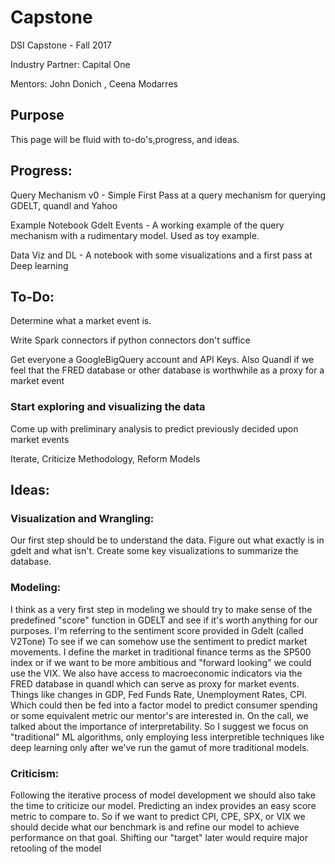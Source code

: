 # Capstone
DSI Capstone - Fall 2017

Industry Partner: Capital One

Mentors: John Donich ,  Ceena Modarres

## Purpose

This page will be fluid with to-do's,progress, and ideas.


## Progress:

Query Mechanism v0 - Simple First Pass at a query mechanism for querying GDELT, quandl and Yahoo

Example Notebook Gdelt Events - A working example of the query mechanism with a rudimentary model. Used as toy example.

Data Viz and DL - A notebook with some visualizations and a first pass at Deep learning

## To-Do:

Determine what a market event is. 

Write Spark connectors if python connectors don't suffice

Get everyone a GoogleBigQuery account and API Keys. Also Quandl if we feel that the FRED database or other database is worthwhile as a proxy for a market event

### Start exploring and visualizing the data

Come up with preliminary analysis to predict previously decided upon market events

Iterate, Criticize Methodology, Reform Models

## Ideas:

### Visualization and Wrangling:

Our first step should be to understand the data. Figure out what exactly is in gdelt and what isn't. Create some key visualizations 
to summarize the database.

### Modeling:

I think as a very first step in modeling we should try to make sense of the predefined "score" function in GDELT and see if it's worth anything
for our purposes. I'm referring to the sentiment score provided in Gdelt (called V2Tone) To see if we can somehow use the sentiment to predict market movements. I define the market in traditional finance terms as
the SP500 index or if we want to be more ambitious and "forward looking" we could  use the VIX. We also have access to macroeconomic indicators
via the FRED database in quandl which can serve as proxy for market events. Things like changes in GDP, Fed Funds Rate, Unemployment Rates, CPI. Which
could then be fed into a factor model to predict consumer spending or some equivalent metric our mentor's are interested in. On the call,
we talked about the importance of interpretability. So I suggest we focus on "traditional" ML algorithms, only employing less interpretible techniques like deep learning only after we've run the 
gamut of more traditional models.

### Criticism:

Following the iterative process of model development we should also take the time to criticize our model. Predicting an index provides an easy score 
metric to compare to. So if we want to predict CPI, CPE, SPX, or VIX we should decide what our benchmark is and refine our model to achieve performance on 
that goal. Shifting our "target" later would require major retooling of the model

